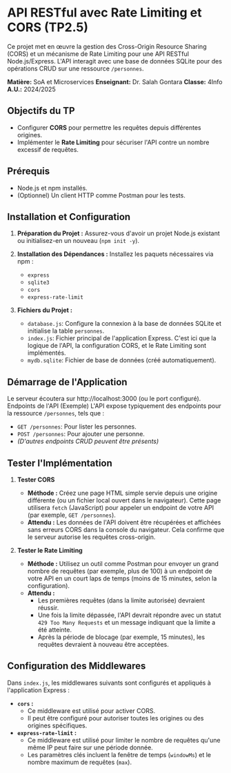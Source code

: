 # API RESTful avec Rate Limiting et CORS (TP2.5)

Ce projet met en œuvre la gestion des Cross-Origin Resource Sharing (CORS) et un mécanisme de Rate Limiting pour une API RESTful Node.js/Express. L'API interagit avec une base de données SQLite pour des opérations CRUD sur une ressource `/personnes`.

**Matière:** SoA et Microservices
**Enseignant:** Dr. Salah Gontara
**Classe:** 4Info
**A.U.:** 2024/2025

## Objectifs du TP
- Configurer **CORS** pour permettre les requêtes depuis différentes origines.
- Implémenter le **Rate Limiting** pour sécuriser l'API contre un nombre excessif de requêtes.

## Prérequis
- Node.js et npm installés.
- (Optionnel) Un client HTTP comme Postman pour les tests.

## Installation et Configuration

1.  **Préparation du Projet :**
    Assurez-vous d'avoir un projet Node.js existant ou initialisez-en un nouveau (`npm init -y`).

2.  **Installation des Dépendances :**
    Installez les paquets nécessaires via npm :
    - `express`
    - `sqlite3`
    - `cors`
    - `express-rate-limit`

3.  **Fichiers du Projet :**
    - `database.js`: Configure la connexion à la base de données SQLite et initialise la table `personnes`.
    - `index.js`: Fichier principal de l'application Express. C'est ici que la logique de l'API, la configuration CORS, et le Rate Limiting sont implémentés.
    - `mydb.sqlite`: Fichier de base de données (créé automatiquement).

## Démarrage de l'Application
Le serveur écoutera sur http://localhost:3000 (ou le port configuré).
Endpoints de l'API (Exemple)
L'API expose typiquement des endpoints pour la ressource `/personnes`, tels que :
- `GET /personnes`: Pour lister les personnes.
- `POST /personnes`: Pour ajouter une personne.
- *(D'autres endpoints CRUD peuvent être présents)*

## Tester l'Implémentation

1.  **Tester CORS**
    *   **Méthode :** Créez une page HTML simple servie depuis une origine différente (ou un fichier local ouvert dans le navigateur). Cette page utilisera `fetch` (JavaScript) pour appeler un endpoint de votre API (par exemple, `GET /personnes`).
    *   **Attendu :** Les données de l'API doivent être récupérées et affichées sans erreurs CORS dans la console du navigateur. Cela confirme que le serveur autorise les requêtes cross-origin.

2.  **Tester le Rate Limiting**
    *   **Méthode :** Utilisez un outil comme Postman pour envoyer un grand nombre de requêtes (par exemple, plus de 100) à un endpoint de votre API en un court laps de temps (moins de 15 minutes, selon la configuration).
    *   **Attendu :**
        *   Les premières requêtes (dans la limite autorisée) devraient réussir.
        *   Une fois la limite dépassée, l'API devrait répondre avec un statut `429 Too Many Requests` et un message indiquant que la limite a été atteinte.
        *   Après la période de blocage (par exemple, 15 minutes), les requêtes devraient à nouveau être acceptées.

## Configuration des Middlewares

Dans `index.js`, les middlewares suivants sont configurés et appliqués à l'application Express :

-   **`cors` :**
    *   Ce middleware est utilisé pour activer CORS.
    *   Il peut être configuré pour autoriser toutes les origines ou des origines spécifiques.
-   **`express-rate-limit` :**
    *   Ce middleware est utilisé pour limiter le nombre de requêtes qu'une même IP peut faire sur une période donnée.
    *   Les paramètres clés incluent la fenêtre de temps (`windowMs`) et le nombre maximum de requêtes (`max`).
